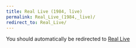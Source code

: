 ```yaml
---
title: Real Live (1984, live)
permalink: Real_Live_(1984,_live)/
redirect_to: Real_Live/
---
```


You should automatically be redirected to [Real Live](Real_Live/)
